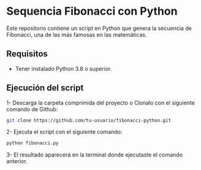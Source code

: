 # Sequencia Fibonacci con Python

Este repositorio contiene un script en Python que genera la secuencia de Fibonacci, una de las más famosas en las matemáticas.

## Requisitos
- Tener instalado Python 3.8 o superior.

## Ejecución del script

1- Descarga la carpeta comprimida del proyecto o Clonalo con el siguiente comando de Github:

```bash
git clone https://github.com/tu-usuario/fibonacci-python.git
```

2- Ejecuta el script con el siguiente comando:

```bash
python fibonacci.py
```

3- El resultado aparecerá en la terminal donde ejecutaste el comando anterior.

